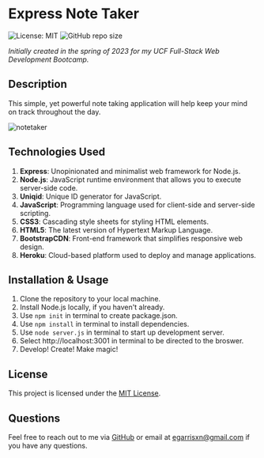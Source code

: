 # Express Note Taker

![License: MIT](https://img.shields.io/badge/License-MIT-yellow.svg) ![GitHub repo size](https://img.shields.io/github/repo-size/egarrisxn/express-note-taker)

_Initially created in the spring of 2023 for my UCF Full-Stack Web Development Bootcamp._

## Description

This simple, yet powerful note taking application will help keep your mind on track throughout the day.

![notetaker](https://github.com/egarrisxn/express-note-taker/assets/126130230/723268f7-f78a-40aa-a0b1-26cb625da2e9)

## Technologies Used

1. **Express**: Unopinionated and minimalist web framework for Node.js.
2. **Node.js**: JavaScript runtime environment that allows you to execute server-side code.
3. **Uniqid**: Unique ID generator for JavaScript.
4. **JavaScript**: Programming language used for client-side and server-side scripting.
5. **CSS3**: Cascading style sheets for styling HTML elements.
6. **HTML5**: The latest version of Hypertext Markup Language.
7. **BootstrapCDN**: Front-end framework that simplifies responsive web design.
8. **Heroku**: Cloud-based platform used to deploy and manage applications.

## Installation & Usage

1. Clone the repository to your local machine.
2. Install Node.js locally, if you haven't already.
3. Use `npm init` in terminal to create package.json.
4. Use `npm install` in terminal to install dependencies.
5. Use `node server.js` in terminal to start up development server.
6. Select http://localhost:3001 in terminal to be directed to the broswer.
7. Develop! Create! Make magic!

## License

This project is licensed under the [MIT License](LICENSE).

## Questions

Feel free to reach out to me via [GitHub](https://github.com/EGARRISXN) or email at egarrisxn@gmail.com if you have any questions.

